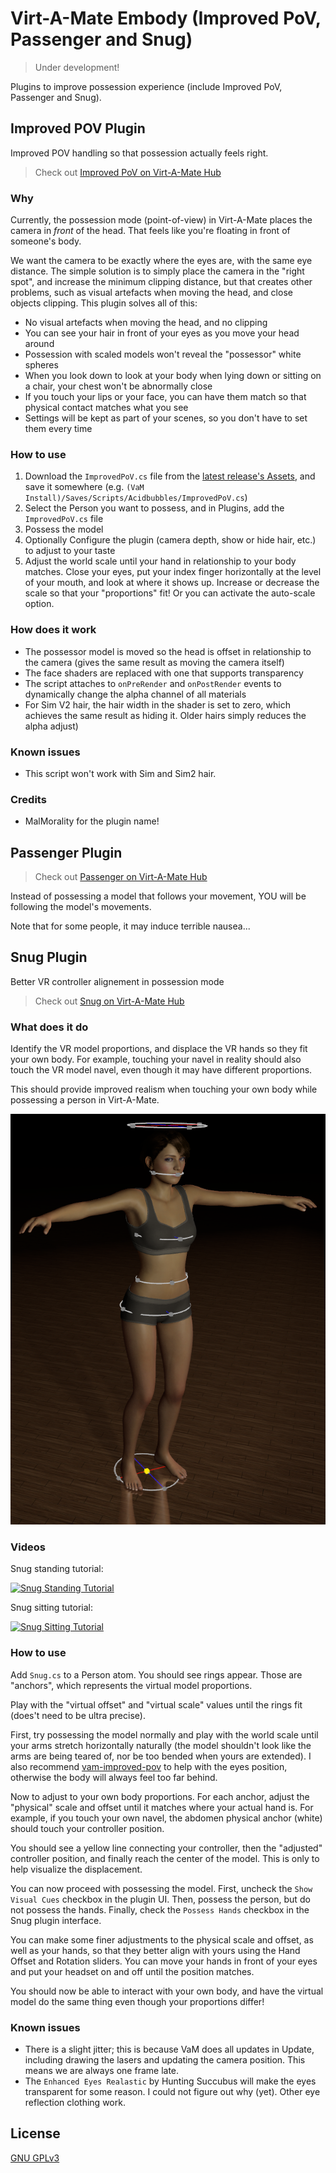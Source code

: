 # Virt-A-Mate Embody (Improved PoV, Passenger and Snug)

> Under development!

Plugins to improve possession experience (include Improved PoV, Passenger and Snug).

## Improved POV Plugin

Improved POV handling so that possession actually feels right.

> Check out [Improved PoV on Virt-A-Mate Hub](https://hub.virtamate.com/resources/improved-pov.102/)

### Why

Currently, the possession mode (point-of-view) in Virt-A-Mate places the camera in _front_ of the head. That feels like you're floating in front of someone's body.

We want the camera to be exactly where the eyes are, with the same eye distance. The simple solution is to simply place the camera in the "right spot", and increase the minimum clipping distance, but that creates other problems, such as visual artefacts when moving the head, and close objects clipping. This plugin solves all of this:

- No visual artefacts when moving the head, and no clipping
- You can see your hair in front of your eyes as you move your head around
- Possession with scaled models won't reveal the "possessor" white spheres
- When you look down to look at your body when lying down or sitting on a chair, your chest won't be abnormally close
- If you touch your lips or your face, you can have them match so that physical contact matches what you see
- Settings will be kept as part of your scenes, so you don't have to set them every time

### How to use

1. Download the `ImprovedPoV.cs` file from the [latest release's Assets](https://github.com/acidbubbles/vam-improved-pov/releases), and save it somewhere (e.g. `(VaM Install)/Saves/Scripts/Acidbubbles/ImprovedPoV.cs`)
2. Select the Person you want to possess, and in Plugins, add the `ImprovedPoV.cs` file
3. Possess the model
4. Optionally Configure the plugin (camera depth, show or hide hair, etc.) to adjust to your taste
5. Adjust the world scale until your hand in relationship to your body matches. Close your eyes, put your index finger horizontally at the level of your mouth, and look at where it shows up. Increase or decrease the scale so that your "proportions" fit! Or you can activate the auto-scale option.

### How does it work

- The possessor model is moved so the head is offset in relationship to the camera (gives the same result as moving the camera itself)
- The face shaders are replaced with one that supports transparency
- The script attaches to `onPreRender` and `onPostRender` events to dynamically change the alpha channel of all materials
- For Sim V2 hair, the hair width in the shader is set to zero, which achieves the same result as hiding it. Older hairs simply reduces the alpha adjust)

### Known issues

- This script won't work with Sim and Sim2 hair.

### Credits

- MalMorality for the plugin name!

## Passenger Plugin

> Check out [Passenger on Virt-A-Mate Hub](https://hub.virtamate.com/resources/passenger.103/)

Instead of possessing a model that follows your movement, YOU will be following the model's movements.

Note that for some people, it may induce terrible nausea...

## Snug Plugin

Better VR controller alignement in possession mode

> Check out [Snug on Virt-A-Mate Hub](https://hub.virtamate.com/resources/snug.104/)

### What does it do

Identify the VR model proportions, and displace the VR hands so they fit your own body. For example, touching your navel in reality should also touch the VR model navel, even though it may have different proportions.

This should provide improved realism when touching your own body while possessing a person in Virt-A-Mate.

![vam-snug default ring size](screenshots/vam-snug-anchors.png)

### Videos

Snug standing tutorial:

[![Snug Standing Tutorial](https://img.youtube.com/vi/luZpxPGnYhg/0.jpg)](https://www.youtube.com/watch?v=luZpxPGnYhg)

Snug sitting tutorial:

[![Snug Sitting Tutorial](https://img.youtube.com/vi/ljJgaQqVssk/0.jpg)](https://www.youtube.com/watch?v=ljJgaQqVssk)

### How to use

Add `Snug.cs` to a Person atom. You should see rings appear. Those are "anchors", which represents the virtual model proportions.

Play with the "virtual offset" and "virtual scale" values until the rings fit (does't need to be ultra precise).

First, try possessing the model normally and play with the world scale until your arms stretch horizontally naturally (the model shouldn't look like the arms are being teared of, nor be too bended when yours are extended). I also recommend [vam-improved-pov](https://github.com/acidbubbles/vam-improved-pov) to help with the eyes position, otherwise the body will always feel too far behind.

Now to adjust to your own body proportions. For each anchor, adjust the "physical" scale and offset until it matches where your actual hand is. For example, if you touch your own navel, the abdomen physical anchor (white) should touch your controller position.

You should see a yellow line connecting your controller, then the "adjusted" controller position, and finally reach the center of the model. This is only to help visualize the displacement.

You can now proceed with possessing the model. First, uncheck the `Show Visual Cues` checkbox in the plugin UI. Then, possess the person, but do not possess the hands. Finally, check the `Possess Hands` checkbox in the Snug plugin interface.

You can make some finer adjustments to the physical scale and offset, as well as your hands, so that they better align with yours using the Hand Offset and Rotation sliders. You can move your hands in front of your eyes and put your headset on and off until the position matches.

You should now be able to interact with your own body, and have the virtual model do the same thing even though your proportions differ!

### Known issues

- There is a slight jitter; this is because VaM does all updates in Update, including drawing the lasers and updating the camera position. This means we are always one frame late.
- The `Enhanced Eyes Realastic` by Hunting Succubus will make the eyes transparent for some reason. I could not figure out why (yet). Other eye reflection clothing work.

## License

[GNU GPLv3](LICENSE.md)
